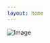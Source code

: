 ```yaml
---
layout: home
---
```

![Image](https://raw.githubusercontent.com/tetsukayama/tetsukayama.github.io/master/_images/11531636.png)
